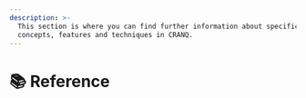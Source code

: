 ```yaml
---
description: >-
  This section is where you can find further information about specific
  concepts, features and techniques in CRANQ.
---
```


# 📚 Reference


